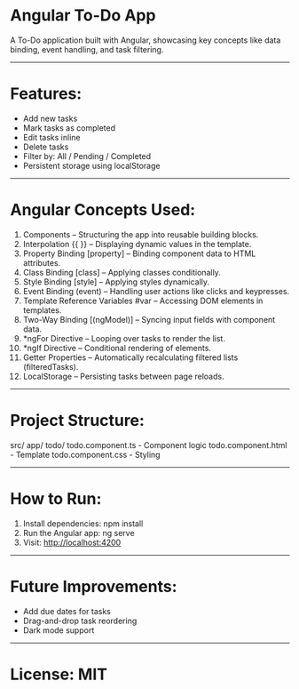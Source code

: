 
# Angular To-Do App

A To-Do application built with Angular, showcasing key concepts like data binding, event handling, and task filtering.

---

# Features:

* Add new tasks
* Mark tasks as completed
* Edit tasks inline
* Delete tasks
* Filter by: All / Pending / Completed
* Persistent storage using localStorage

---

# Angular Concepts Used:

1. Components – Structuring the app into reusable building blocks.
2. Interpolation {{ }} – Displaying dynamic values in the template.
3. Property Binding \[property] – Binding component data to HTML attributes.
4. Class Binding \[class] – Applying classes conditionally.
5. Style Binding \[style] – Applying styles dynamically.
6. Event Binding (event) – Handling user actions like clicks and keypresses.
7. Template Reference Variables #var – Accessing DOM elements in templates.
8. Two-Way Binding \[(ngModel)] – Syncing input fields with component data.
9. \*ngFor Directive – Looping over tasks to render the list.
10. \*ngIf Directive – Conditional rendering of elements.
11. Getter Properties – Automatically recalculating filtered lists (filteredTasks).
12. LocalStorage – Persisting tasks between page reloads.

---

# Project Structure:
src/
app/
todo/
todo.component.ts    - Component logic
todo.component.html  - Template
todo.component.css   - Styling

---

# How to Run:

1. Install dependencies: npm install
2. Run the Angular app: ng serve
3. Visit: [http://localhost:4200](http://localhost:4200)

---

# Future Improvements:

* Add due dates for tasks
* Drag-and-drop task reordering
* Dark mode support

---

# License: MIT

